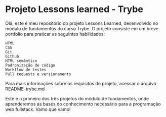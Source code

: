 # Projeto Lessons learned - Trybe

Olá, este é meu repositório do projeto Lessons Learned, desenvolvido no módulo de fundamentos do curso Trybe. O projeto consiste em um breve portfolio para praticar as seguintes habilidades:

    HTML
    CSS
    Git
    Github
    HTML semântico
    Padronização de código
    Workflow de testes
    Pull requests e versionamento

Para mais informações sobre os requisitos do projeto, acessar o arquivo README-trybe.md

Este é o primeiro dos três projetos do módulo de fundamentos, onde aprenderemos as bases do conhecimento necessário para a programação web fullstack. Vamo que vamo!